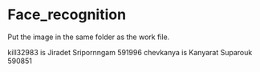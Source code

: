 # Face_recognition
Put the image in the same folder as the work file.

kill32983 is Jiradet Sripornngam 591996
chevkanya is Kanyarat Suparouk 590851
